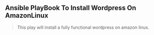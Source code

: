 
## Ansible PlayBook To Install Wordpress On AmazonLinux

> This play will install a fully functional wordpress
> on amazon linux.

